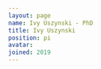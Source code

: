 ```yaml
---
layout: page
name: Ivy Uszynski - PhD
title: Ivy Uszynski
position: pi
avatar: 
joined: 2019
---
```


<!-- Section
- _Genetic researcher, CEA Evry_<br>
- _Data integration, CEA Saclay_
-->
 
<!-- <a href="http://joliot.cea.fr/drf/joliot/Pages/Entites_de_recherche/neurospin/UNATI/research.aspx?Type=Chapitre&num
ero=1" class="image" target="_blank"><img src="{{site.url}}/{{site.baseurl}}/assets/images/cea.png" width="64" height="64" alt="image-title-here" /></a><br>
<a href="https://orcid.org/0000-0001-9360-6623" class="image" target="_blank"><img src="{{site.url}}/{{site.baseurl}}/assets/images/orcid.jpg" width="64" height="64" a
lt="image-title-here" /></a>



<i class="fa fa-envelope-o"></i> `vincent.frouin@cea.fr`

**Office**<br>
NeuroSpin <br>
France -->

<!-- Section
[Vincent](http://brainomics.org/) Researches.
-->

